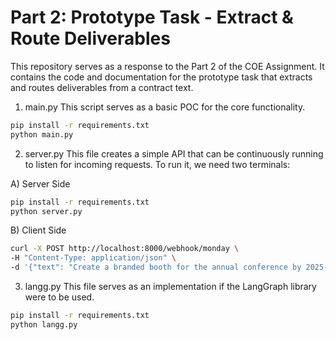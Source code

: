 # Part 2: Prototype Task - Extract & Route Deliverables

This repository serves as a response to the Part 2 of the COE Assignment. It contains the code and documentation for the prototype task that extracts and routes deliverables from a contract text.

1. main.py
This script serves as a basic POC for the core functionality.

```bash
pip install -r requirements.txt
python main.py
```

2. server.py
This file creates a simple API that can be continuously running to listen for incoming requests. To run it, we need two terminals:

A) Server Side
```bash
pip install -r requirements.txt
python server.py
```

B) Client Side
```bash
curl -X POST http://localhost:8000/webhook/monday \
-H "Content-Type: application/json" \
-d '{"text": "Create a branded booth for the annual conference by 2025-12-01. Assign to the EVENTS team. Also, prepare marketing materials for the campaign, assigned to MARKETING, due by 2025-11-15."}'
```

3. langg.py
This file serves as an implementation if the LangGraph library were to be used.

```bash
pip install -r requirements.txt
python langg.py
```
